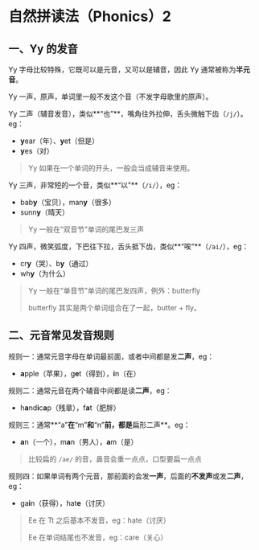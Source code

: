 # 自然拼读法（Phonics）2

## 一、Yy 的发音

Yy 字母比较特殊，它既可以是元音，又可以是辅音，因此 Yy 通常被称为**半元音**。

Yy 一声，原声，单词里一般不发这个音（不发字母歌里的原声）。

Yy 二声（辅音发音），类似**“也”**，嘴角往外拉伸，舌头微触下齿（`/j/`）。eg：

- **y**ear（年）、**y**et（但是）
- **y**es（对）

> Yy 如果在一个单词的开头，一般会当成辅音来使用。

Yy 三声，非常短的一个音，类似**“以”**（`/i/`），eg：

- bab**y**（宝贝），man**y**（很多）
- sunn**y**（晴天）

> Yy 一般在“双音节”单词的尾巴发三声

Yy 四声，微笑弧度，下巴往下拉，舌头抵下齿，类似**“唉”**（`/ai/`），eg：

- cr**y**（哭）、b**y**（通过）
- wh**y**（为什么）

> Yy 一般在“单音节”单词的尾巴发四声，例外：butterfly
>
> butterfly 其实是两个单词组合在了一起，butter + fly。

## 二、元音常见发音规则

规则一：通常元音字母在单词最前面，或者中间都是发**二声**，eg：

- **a**pple（苹果），g**e**t（得到），**i**n（在）

规则二：通常元音在两个辅音中间都是读**二声**，eg：

- h**a**nd**i**c**a**p（残章），f**a**t（肥胖）

规则三：通常**“a”**在**“m”**和**“n”**前，都是**扁形二声**。eg：

- **a**n（一个），m**a**n（男人），**a**m（是）

> 比较扁的 `/ae/` 的音，鼻音会重一点点，口型要扁一点点

规则四：如果单词有两个元音，那前面的会发**一声**，后面的**不发声**或发**二声**，eg：

- ga**i**n（获得），hat**e**（讨厌）

> Ee 在 Tt 之后基本不发音，eg：hate（讨厌）
>
> Ee 在单词结尾也不发音，eg：care（关心）
